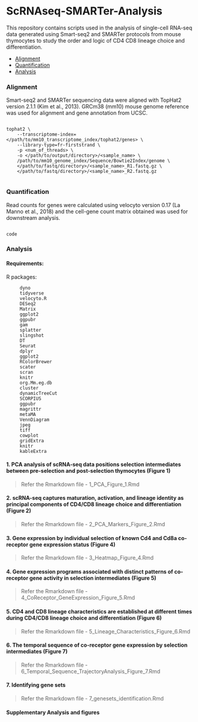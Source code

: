 # ScRNAseq-SMARTer-Analysis

This repository contains scripts used in the analysis of single-cell RNA-seq data generated using Smart-seq2 and SMARTer protocols from mouse thymocytes to study the order and logic of CD4 CD8 lineage choice and differentiation.


- [Alignment](###alignment)
- [Quantification](###quantification)
- [Analysis](###analysis)



### Alignment

Smart-seq2 and SMARTer sequencing data were aligned with TopHat2 version 2.1.1 (Kim et al., 2013). GRCm38 (mm10) mouse genome reference was used for alignment and gene annotation from UCSC.

```

tophat2 \
	--transcriptome-index=</path/to/mm10_transcriptome_index/tophat2/genes> \
	--library-type=fr-firststrand \
	-p <num_of_threads> \
	-o </path/to/output/directory>/<sample_name> \
	/path/to/mm10_genome_index/Sequence/Bowtie2Index/genome \
	</path/to/fastq/directory>/<sample_name>_R1.fastq.gz \
	</path/to/fastq/directory>/<sample_name>_R2.fastq.gz


```



### Quantification

Read counts for genes were calculated using velocyto version 0.17 (La Manno et al., 2018) and the cell-gene count matrix obtained was used for downstream analysis.

```

code

```

### Analysis

#### Requirements:

R packages:
```
     dyno
     tidyverse
     velocyto.R
     DESeq2
     Matrix
     ggplot2
     ggpubr
     gam
     splatter
     slingshot
     DT
     Seurat
     dplyr
     ggplot2
     RColorBrewer
     scater
     scran
     knitr
     org.Mm.eg.db
     cluster
     dynamicTreeCut
     SCORPIUS
     ggpubr
     magrittr
     metaMA
     VennDiagram
     jpeg
     tiff
     cowplot
     gridExtra
     knitr
     kableExtra
```



#### 1. PCA analysis of scRNA-seq data positions selection intermediates between pre-selection and post-selection thymocytes (Figure 1)

> Refer the Rmarkdown file - 1_PCA_Figure_1.Rmd

<description>

#### 2. scRNA-seq captures maturation, activation, and lineage identity as principal components of CD4/CD8 lineage choice and differentiation (Figure 2)

> Refer the Rmarkdown file - 2_PCA_Markers_Figure_2.Rmd


#### 3. Gene expression by individual selection of known Cd4 and Cd8a co-receptor gene expression status (Figure 4)

> Refer the Rmarkdown file - 3_Heatmap_Figure_4.Rmd



#### 4. Gene expression programs associated with distinct patterns of co-receptor gene activity in selection intermediates (Figure 5)

> Refer the Rmarkdown file - 4_CoReceptor_GeneExpression_Figure_5.Rmd


#### 5. CD4 and CD8 lineage characteristics are established at different times during CD4/CD8 lineage choice and differentiation (Figure 6)

> Refer the Rmarkdown file - 5_Lineage_Characteristics_Figure_6.Rmd

#### 6. The temporal sequence of co-receptor gene expression by selection intermediates (Figure 7)

> Refer the Rmarkdown file - 6_Temporal_Sequence_TrajectoryAnalysis_Figure_7.Rmd


#### 7. Identifying gene sets

> Refer the Rmarkdown file - 7_genesets_identification.Rmd

#### Supplementary Analysis and figures
